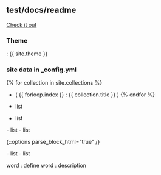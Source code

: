 ## test/docs/readme

[Check it out][ghpages]

### Theme
: {{ site.theme }}

### site data in _config.yml

{% for collection in site.collections %}
- ( {{ forloop.index }} : {{ collection.title }} )
{% endfor %}

- list
- list

<div>
  - list
  - list
</div>

{::options parse_block_html="true" /}
<div>
- list
- list
</div>

word
:  define
word
:  description

[ghpages]: https://yuichiis.github.io/test/
